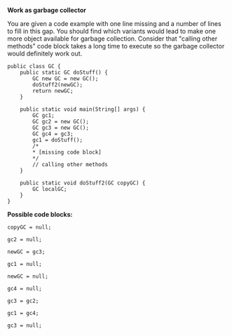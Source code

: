 **Work as garbage collector**

You are given a code example with one line missing and a number of lines to fill in this gap.
You should find which variants would lead to make one more object available for garbage collection.
Consider that "calling other methods" code block takes a long time to execute
 so the garbage collector would definitely work out.

    public class GC {
        public static GC doStuff() {
            GC new GC = new GC();
            doStuff2(newGC);
            return newGC;
        }
        
        public static void main(String[] args) {
            GC gc1;
            GC gc2 = new GC();
            GC gc3 = new GC();
            GC gc4 = gc3;
            gc1 = doStuff();
            /*
            * [missing code block]
            */ 
            // calling other methods
        }
        
        public static void doStuff2(GC copyGC) {
            GC localGC;
        }
    }

**Possible code blocks:**

    copyGC = null;
<!-- -->
    gc2 = null;
<!-- -->
    newGC = gc3;
<!-- -->
    gc1 = null;
<!-- -->
    newGC = null;
<!-- -->
    gc4 = null;
<!-- -->
    gc3 = gc2;
<!-- -->
    gc1 = gc4;
<!-- -->
    gc3 = null;